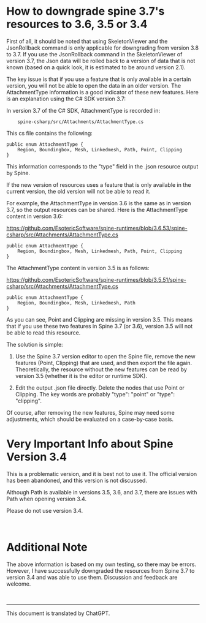 # How to downgrade spine 3.7's resources to 3.6, 3.5 or 3.4

First of all, it should be noted that using SkeletonViewer and the JsonRollback command is only applicable for downgrading from version 3.8 to 3.7. If you use the JsonRollback command in the SkeletonViewer of version 3.7, the Json data will be rolled back to a version of data that is not known (based on a quick look, it is estimated to be around version 2.1).

The key issue is that if you use a feature that is only available in a certain version, you will not be able to open the data in an older version. The AttachmentType information is a good indicator of these new features. Here is an explanation using the C# SDK version 3.7:

In version 3.7 of the C# SDK, AttachmentType is recorded in:

        spine-csharp/src/Attachments/AttachmentType.cs 

This cs file contains the following:

    public enum AttachmentType {
		Region, Boundingbox, Mesh, Linkedmesh, Path, Point, Clipping
	}

This information corresponds to the "type" field in the .json resource output by Spine.

If the new version of resources uses a feature that is only available in the current version, the old version will not be able to read it.

For example, the AttachmentType in version 3.6 is the same as in version 3.7, so the output resources can be shared. Here is the AttachmentType content in version 3.6:

https://github.com/EsotericSoftware/spine-runtimes/blob/3.6.53/spine-csharp/src/Attachments/AttachmentType.cs

    public enum AttachmentType {
		Region, Boundingbox, Mesh, Linkedmesh, Path, Point, Clipping
	}

The AttachmentType content in version 3.5 is as follows:

https://github.com/EsotericSoftware/spine-runtimes/blob/3.5.51/spine-csharp/src/Attachments/AttachmentType.cs

    public enum AttachmentType {
		Region, Boundingbox, Mesh, Linkedmesh, Path
	}


As you can see, Point and Clipping are missing in version 3.5. This means that if you use these two features in Spine 3.7 (or 3.6), version 3.5 will not be able to read this resource.

The solution is simple:

1. Use the Spine 3.7 version editor to open the Spine file, remove the new features (Point, Clipping) that are used, and then export the file again. Theoretically, the resource without the new features can be read by version 3.5 (whether it is the editor or runtime SDK).

2. Edit the output .json file directly. Delete the nodes that use Point or Clipping. The key words are probably "type": "point" or "type": "clipping".

Of course, after removing the new features, Spine may need some adjustments, which should be evaluated on a case-by-case basis.

# Very Important Info about Spine Version 3.4
This is a problematic version, and it is best not to use it. The official version has been abandoned, and this version is not discussed.

Although Path is available in versions 3.5, 3.6, and 3.7, there are issues with Path when opening version 3.4.

Please do not use version 3.4.

<br>

# Additional Note
The above information is based on my own testing, so there may be errors. However, I have successfully downgraded the resources from Spine 3.7 to version 3.4 and was able to use them. Discussion and feedback are welcome.

<br>

---
This document is translated by ChatGPT.
